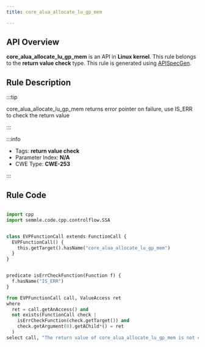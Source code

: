 ```yaml
---
title: core_alua_allocate_lu_gp_mem

---
```



## API Overview
**core_alua_allocate_lu_gp_mem** is an API in **Linux kernel**. This rule belongs to the **return value check** type. This rule is generated using [APISpecGen](../../tools/APISpecGen).
## Rule Description

:::tip

core_alua_allocate_lu_gp_mem returns error pointer on failure, use IS_ERR to check the return value

:::

:::info

- Tags: **return value check**
- Parameter Index: **N/A**
- CWE Type: **CWE-253**

:::

## Rule Code
```python

import cpp
import semmle.code.cpp.controlflow.SSA


class EVPFunctionCall extends FunctionCall {
  EVPFunctionCall() {
    this.getTarget().hasName("core_alua_allocate_lu_gp_mem")
  }
}


predicate isErrCheckFunction(Function f) {
  f.hasName("IS_ERR") 
}

from EVPFunctionCall call, ValueAccess ret
where
  ret = call.getAnAccess() and
  not exists(FunctionCall check |
    isErrCheckFunction(check.getTarget()) and
    check.getArgument(0).getAChild*() = ret
  )
select call, "The return value of core_alua_allocate_lu_gp_mem is not checked with IS_ERR."
    
```